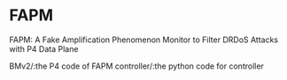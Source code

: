 # FAPM
FAPM: A Fake Amplification Phenomenon Monitor to Filter DRDoS Attacks with P4 Data Plane



BMv2/:the P4 code of FAPM
controller/:the python code for controller


